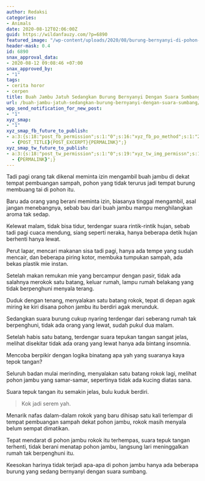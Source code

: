 ```yaml
---
author: Redaksi
categories:
- Animals
date: 2020-08-12T02:06:00Z
guid: https://wildanfauzy.com/?p=6890
featured_image: "/wp-content/uploads/2020/08/burung-bernyanyi-di-pohon-jambu.jpg"
header-mask: 0.4
id: 6890
snax_approval_data:
- 2020-08-12 09:08:46 +07:00
snax_approved_by:
- "1"
tags:
- cerita horor
- cerpen
title: Buah Jambu Jatuh Sedangkan Burung Bernyanyi Dengan Suara Sumbang
url: /buah-jambu-jatuh-sedangkan-burung-bernyanyi-dengan-suara-sumbang/
wpp_send_notification_for_new_post:
- "1"
xyz_smap:
- "1"
xyz_smap_fb_future_to_publish:
- a:3:{s:18:"post_fb_permission";s:1:"0";s:16:"xyz_fb_po_method";s:1:"2";s:14:"xyz_fb_message";s:52:"{BLOG_TITLE}
  - {POST_TITLE}{POST_EXCERPT}{PERMALINK}";}
xyz_smap_tw_future_to_publish:
- a:3:{s:18:"post_tw_permission";s:1:"0";s:19:"xyz_tw_img_permissn";s:1:"1";s:14:"xyz_tw_message";s:26:"{POST_TITLE}
  - {PERMALINK}";}
---
```


Tadi pagi orang tak dikenal meminta izin mengambil buah jambu di dekat tempat pembuangan sampah, pohon yang tidak terurus jadi tempat burung membuang tai di pohon itu.

Baru ada orang yang berani meminta izin, biasanya tinggal mengambil, asal jangan menebangnya, sebab bau dari buah jambu mampu menghilangkan aroma tak sedap.

Kelewat malam, tidak bisa tidur, terdengar suara rintik-rintik hujan, sebab tadi pagi cuaca mendung, siang seperti neraka, hanya beberapa detik hujan berhenti hanya lewat.

Perut lapar, mencari makanan sisa tadi pagi, hanya ada tempe yang sudah mencair, dan beberapa piring kotor, membuka tumpukan sampah, ada bekas plastik mie instan.

Setelah makan remukan mie yang bercampur dengan pasir, tidak ada salahnya merokok satu batang, keluar rumah, lampu rumah belakang yang tidak berpenghuni menyala terang.

Duduk dengan tenang, menyalakan satu batang rokok, tepat di depan agak miring ke kiri disana pohon jambu itu berdiri agak merunduk.

Sedangkan suara burung cukup nyaring terdengar dari seberang rumah tak berpenghuni, tidak ada orang yang lewat, sudah pukul dua malam.

Setelah habis satu batang, terdengar suara tepukan tangan sangat jelas, melihat disekitar tidak ada orang yang lewat hanya ada bintang insomnia.

Mencoba berpikir dengan logika binatang apa yah yang suaranya kaya tepok tangan?

Seluruh badan mulai merinding, menyalakan satu batang rokok lagi, melihat pohon jambu yang samar-samar, sepertinya tidak ada kucing diatas sana.

Suara tepuk tangan itu semakin jelas, bulu kuduk berdiri.

<blockquote class="wp-block-quote">
  <p>
    Kok jadi serem yah.
  </p>
</blockquote>

Menarik nafas dalam-dalam rokok yang baru dihisap satu kali terlempar di tempat pembuangan sampah dekat pohon jambu, rokok masih menyala belum sempat dimatikan.

Tepat mendarat di pohon jambu rokok itu terhempas, suara tepuk tangan terhenti, tidak berani menatap pohon jambu, langsung lari meninggalkan rumah tak berpenghuni itu.

Keesokan harinya tidak terjadi apa-apa di pohon jambu hanya ada beberapa burung yang sedang bernyanyi dengan suara sumbang.